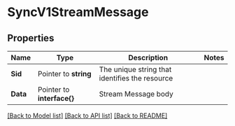 # SyncV1StreamMessage

## Properties

Name | Type | Description | Notes
------------ | ------------- | ------------- | -------------
**Sid** | Pointer to **string** | The unique string that identifies the resource |
**Data** | Pointer to **interface{}** | Stream Message body |

[[Back to Model list]](../README.md#documentation-for-models) [[Back to API list]](../README.md#documentation-for-api-endpoints) [[Back to README]](../README.md)


